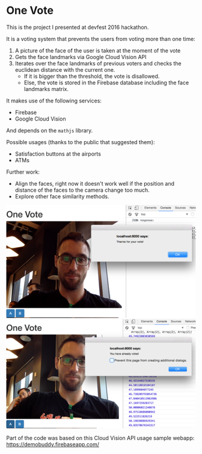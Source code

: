 # One Vote

This is the project I presented at devfest 2016 hackathon.

It is a voting system that prevents the users from voting more than one time:

1. A picture of the face of the user is taken at the moment of the vote
2. Gets the face landmarks via Google Cloud Vision API
3. Iterates over the face landmarks of previous voters and checks the euclidean distance with the current one.
    - If it is bigger than the threshold, the vote is disallowed.
    - Else, the vote is stored in the Firebase database including the face landmarks matrix.

It makes use of the following services:

- Firebase
- Google Cloud Vision

And depends on the `mathjs` library.

Possible usages (thanks to the public that suggested them):

- Satisfaction buttons at the airports
- ATMs

Further work:
- Align the faces, right now it doesn't work well if the position and distance of the faces to the camera change too much.
- Explore other face similarity methods.

![](image1.png)
![](image2.png)

Part of the code was based on this Cloud Vision API usage sample webapp: https://demobuddy.firebaseapp.com/

